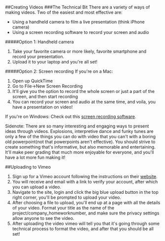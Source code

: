 ##Creating Videos
###The Technical Bit
There are a variety of ways of making videos. Two of the easiest and most effective are:
* Using a handheld camera to film a live presentation (think iPhone camera)
* Using a screen recording software to record your screen and audio

#####Option 1: Handheld camera
1. Take your favorite camera or more likely, favorite smartphone and record your presentation. 
2. Upload it to your laptop and you're all set!

#####Option 2: Screen recording
If you're on a Mac:

1. Open up QuickTime
2. Go to File->New Screen Recording
3. It'll give you the option to record the whole screen or just a part of the screen, and then start recording
4. You can record your screen and audio at the same time, and voila, you have a presentation on video!

If you're on Windows:
Check out this [screen recording software](http://icecreamapps.com/Screen-Recorder/).

Sidenote: There are so many interesting and engaging ways to present ideas through videos. Explosions, interpretive dance and funky tunes are only a few of the things you can do with video that you can't with a boring old powerpoint(not that powerpoints aren't effective). You should strive to create something that's informative, but also memorable and entertaining. It'll make peer grading that much more enjoyable for everyone, and you'll have a lot more fun making it!  

##Uploading to Vimeo

1. Sign up for a Vimeo account following the instructions on their [website](https://vimeo.com/).
2. You will receive and email with a link to verify your account, after which you can upload a video.
3. Navigate to the site, login and click the big blue upload button in the top right corner, you'll be prompted to upload your video. 
4. After choosing a file to upload, you'll end up at a page with all the details of your video. Format your title as the name of the project/company_homeworknumber, and make sure the privacy settings allow anyone to see the video.
5. After uploading the video vimeo will tell you that it's going through some technical process to format the video, and after that you should be all set!
